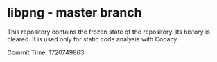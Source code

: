 # libpng - master branch

This repository contains the frozen state of the repository.
Its history is cleared. It is used only for static code
analysis with Codacy.

Commit Time: 1720749863